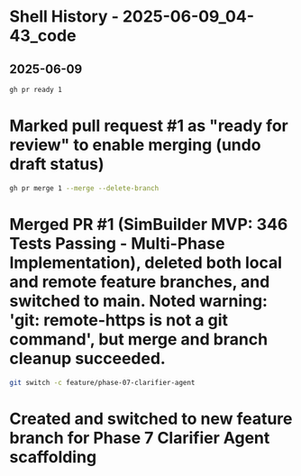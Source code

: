 # Shell History - 2025-06-09_04-43_code

## 2025-06-09

```bash
gh pr ready 1
```
# Marked pull request #1 as "ready for review" to enable merging (undo draft status)

```bash
gh pr merge 1 --merge --delete-branch
```
# Merged PR #1 (SimBuilder MVP: 346 Tests Passing - Multi-Phase Implementation), deleted both local and remote feature branches, and switched to main. Noted warning: 'git: remote-https is not a git command', but merge and branch cleanup succeeded.

```bash
git switch -c feature/phase-07-clarifier-agent
```
# Created and switched to new feature branch for Phase 7 Clarifier Agent scaffolding